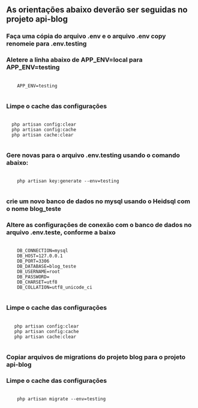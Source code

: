 ## As orientações abaixo deverão ser seguidas no projeto api-blog

### Faça uma cópia do arquivo .env e o arquivo .env copy renomeie para .env.testing   
### Aletere a linha abaixo de APP_ENV=local para APP_ENV=testing
<pre class="language-php">
  <code class="language-php">
	APP_ENV=testing
  </code>
</pre>
### Limpe o cache das configurações 
<pre class="language-php">
  <code class="language-php">
  php artisan config:clear
  php artisan config:cache
  php artisan cache:clear
  </code>
</pre>

### Gere novas para o arquivo .env.testing usando o comando abaixo:

<pre class="language-php">
  <code class="language-php">
	php artisan key:generate --env=testing
  </code>
</pre>


### crie um novo banco de dados no mysql usando o Heidsql com o nome blog_teste
### Altere as configurações de conexão com o banco de dados no arquivo .env.teste, conforme a baixo
<pre class="language-php">
  <code class="language-php">
	DB_CONNECTION=mysql
	DB_HOST=127.0.0.1
	DB_PORT=3306
	DB_DATABASE=blog_teste
	DB_USERNAME=root
	DB_PASSWORD=
	DB_CHARSET=utf8
	DB_COLLATION=utf8_unicode_ci
  </code>
</pre>


### Limpe o cache das configurações 
<pre class="language-php">
  <code class="language-php">
   php artisan config:clear
   php artisan config:cache
   php artisan cache:clear
  </code>
</pre>

### Copiar arquivos de migrations do projeto blog para o projeto api-blog

### Limpe o cache das configurações 
<pre class="language-php">
  <code class="language-php">
    php artisan migrate --env=testing 
  </code>
</pre>







